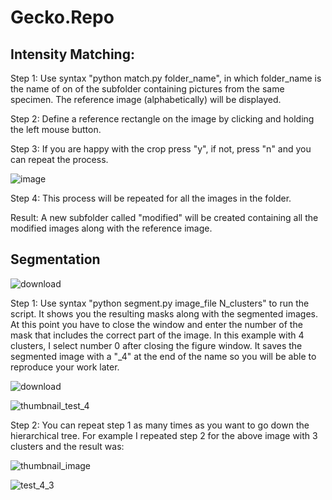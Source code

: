 # Gecko.Repo
## Intensity Matching:
Step 1: Use syntax "python match.py folder_name", in which folder_name is the name of on of the subfolder containing pictures from the same specimen. The reference image (alphabetically) will be displayed.

Step 2: Define a reference rectangle on the image by clicking and holding the left mouse button. 

Step 3: If you are happy with the crop press "y", if not, press "n" and you can repeat the process.

![image](https://user-images.githubusercontent.com/69599932/179577716-e53f7de1-a30d-41db-be70-8d5ec646385c.png)

Step 4: This process will be repeated for all the images in the folder.

Result: A new subfolder called "modified" will be created containing all the modified images along with the reference image.



## Segmentation

![download](https://user-images.githubusercontent.com/69599932/179578176-55e46c1f-82c8-49fb-9576-e03a3eef46bc.png)

Step 1: Use syntax "python segment.py image_file N_clusters" to run the script. It shows you the resulting masks along with the segmented images. At this point you have to close the window and enter the number of the mask that includes the correct part of the image. In this example with 4 clusters, I select number 0 after closing the figure window. It saves the segmented image with a "_4" at the end of the name so you will be able to reproduce your work later.

![download](https://user-images.githubusercontent.com/69599932/179578200-f5216b67-b2f6-47d0-9bc0-fa2e7c6f0904.png)

![thumbnail_test_4](https://user-images.githubusercontent.com/69599932/179578776-e1fcc879-f0de-4d41-8162-d351b7b83e4e.png)

Step 2: You can repeat step 1 as many times as you want to go down the hierarchical tree. For example I repeated step 2 for the above image with 3 clusters and the result was:

![thumbnail_image](https://user-images.githubusercontent.com/69599932/179578656-4dbcf7d2-8ccb-4ee3-981a-17909e4d489b.png)

![test_4_3](https://user-images.githubusercontent.com/69599932/179578628-010205bf-24a5-40c3-b144-30a430923a06.png)
